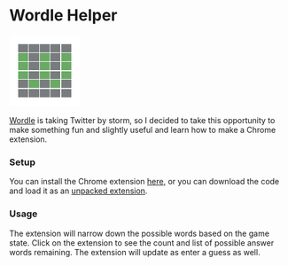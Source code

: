 # Wordle Helper
![Wordle Helper logo](./logo.png)

[Wordle](https://www.powerlanguage.co.uk/wordle/) is taking Twitter by storm, so I decided to take this opportunity to make something fun and slightly useful and learn how to make a Chrome extension.

### Setup
You can install the Chrome extension [here](), or you can download the code and load it as an [unpacked extension](https://developer.chrome.com/docs/extensions/mv3/getstarted/).

### Usage
The extension will narrow down the possible words based on the game state. Click on the extension to see the count and list of possible answer words remaining. The extension will update as enter a guess as well.

